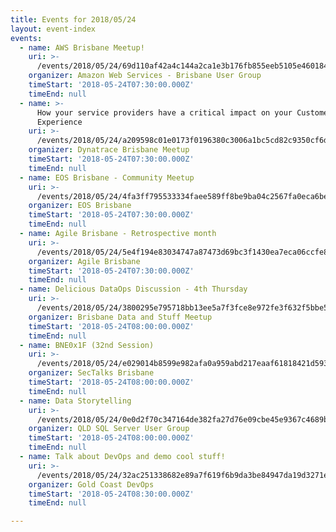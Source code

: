 ```yaml
---
title: Events for 2018/05/24
layout: event-index
events:
  - name: AWS Brisbane Meetup!
    uri: >-
      /events/2018/05/24/69d110af42a4c144a2ca1e3b176fb855eeb5105e460184a8b06bf07e8839897c
    organizer: Amazon Web Services - Brisbane User Group
    timeStart: '2018-05-24T07:30:00.000Z'
    timeEnd: null
  - name: >-
      How your service providers have a critical impact on your Customer's
      Experience
    uri: >-
      /events/2018/05/24/a209598c01e0173f0196380c3006a1bc5cd82c9350cf6dc468bde5930e8a48ae
    organizer: Dynatrace Brisbane Meetup
    timeStart: '2018-05-24T07:30:00.000Z'
    timeEnd: null
  - name: EOS Brisbane - Community Meetup
    uri: >-
      /events/2018/05/24/4fa3ff795533334faee589ff8be9ba04c2567fa0eca6be34ffc5223345501510
    organizer: EOS Brisbane
    timeStart: '2018-05-24T07:30:00.000Z'
    timeEnd: null
  - name: Agile Brisbane - Retrospective month
    uri: >-
      /events/2018/05/24/5e4f194e83034747a87473d69bc3f1430ea7eca06ccfe80bd23fad063e973d4e
    organizer: Agile Brisbane
    timeStart: '2018-05-24T07:30:00.000Z'
    timeEnd: null
  - name: Delicious DataOps Discussion - 4th Thursday
    uri: >-
      /events/2018/05/24/3800295e795718bb13ee5a7f3fce8e972fe3f632f5bbe594b71e0b7c99f961ad
    organizer: Brisbane Data and Stuff Meetup
    timeStart: '2018-05-24T08:00:00.000Z'
    timeEnd: null
  - name: BNE0x1F (32nd Session)
    uri: >-
      /events/2018/05/24/e029014b8599e982afa0a959abd217eaaf61818421d5930a389d5086e085ca75
    organizer: SecTalks Brisbane
    timeStart: '2018-05-24T08:00:00.000Z'
    timeEnd: null
  - name: Data Storytelling
    uri: >-
      /events/2018/05/24/0e0d2f70c347164de382fa27d76e09cbe45e9367c4689b42650e6d0fda60302b
    organizer: QLD SQL Server User Group
    timeStart: '2018-05-24T08:00:00.000Z'
    timeEnd: null
  - name: Talk about DevOps and demo cool stuff!
    uri: >-
      /events/2018/05/24/32ac251338682e89a7f619f6b9da3be84947da19d3271ed84efda1e30dec888e
    organizer: Gold Coast DevOps
    timeStart: '2018-05-24T08:30:00.000Z'
    timeEnd: null

---
```


